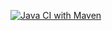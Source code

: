 [![Java CI with Maven](https://github.com/FarrukhAziz/courseregistration/actions/workflows/maven.yml/badge.svg)](https://github.com/FarrukhAziz/courseregistration/actions/workflows/maven.yml)